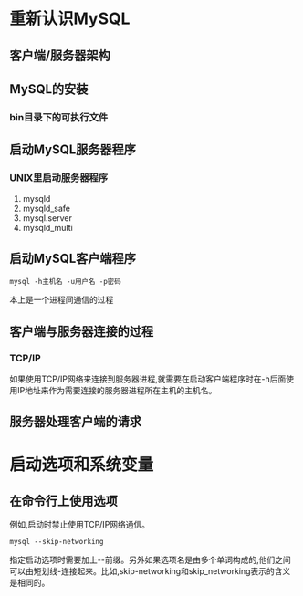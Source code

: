 # 重新认识MySQL
## 客户端/服务器架构
## MySQL的安装
### bin目录下的可执行文件
## 启动MySQL服务器程序
### UNIX里启动服务器程序
1. mysqld
2. mysqld_safe
3. mysql.server
4. mysqld_multi
## 启动MySQL客户端程序
```shell
mysql -h主机名 -u用户名 -p密码
```
本上是一个进程间通信的过程
## 客户端与服务器连接的过程
### TCP/IP
如果使用TCP/IP网络来连接到服务器进程,就需要在启动客户端程序时在-h后面使用IP地址来作为需要连接的服务器进程所在主机的主机名。
## 服务器处理客户端的请求
# 启动选项和系统变量
## 在命令行上使用选项
例如,启动时禁止使用TCP/IP网络通信。  
```shell
mysql --skip-networking
```
指定启动选项时需要加上--前缀。另外如果选项名是由多个单词构成的,他们之间可以由短划线-连接起来。比如,skip-networking和skip_networking表示的含义是相同的。

